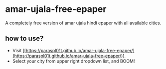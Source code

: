 # amar-ujala-free-epaper
A completely free version of amar ujala hindi epaper with all available cities.
## how to use?

 - Visit [[https://paraspl01t.github.io/amar-ujala-free-epaper/](https://paraspl01t.github.io/amar-ujala-free-epaper/)]. 
 - Select your city from upper right dropdown list, and BOOM!